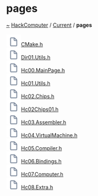 <a id="pages"></a>
<h1>pages</h1>
<a id="dir_0fdaa85f2db5425911c36efff1ab1b08"></a>
<a href="https://github.com/CharlesCarley/HackComputer#~">~</a>
<a href="index.md#index">HackComputer</a>
<span class="inline-text">/</span>
<a href="dir_f19befb0a20a037054255eb425fb4872.md#current">Current</a>
<span class="inline-text">/</span>
<span class="bold-text"><b>pages</b></span>
<br/>
<br/>
<span class="icon-list-item"><a href="https://github.com/CharlesCarley/HackComputer/blob/master/Current/pages/CMake.h#L1" class="icon-list-item"><img src="../images/file.svg" class="icon-list-item"/><span class="icon-list-item">CMake.h</span>
</a>
</span>
<br/>
<span class="icon-list-item"><a href="https://github.com/CharlesCarley/HackComputer/blob/master/Current/pages/Dir01.Utils.h#L1" class="icon-list-item"><img src="../images/file.svg" class="icon-list-item"/><span class="icon-list-item">Dir01.Utils.h</span>
</a>
</span>
<br/>
<span class="icon-list-item"><a href="https://github.com/CharlesCarley/HackComputer/blob/master/Current/pages/Hc00.MainPage.h#L1" class="icon-list-item"><img src="../images/file.svg" class="icon-list-item"/><span class="icon-list-item">Hc00.MainPage.h</span>
</a>
</span>
<br/>
<span class="icon-list-item"><a href="https://github.com/CharlesCarley/HackComputer/blob/master/Current/pages/Hc01.Utils.h#L1" class="icon-list-item"><img src="../images/file.svg" class="icon-list-item"/><span class="icon-list-item">Hc01.Utils.h</span>
</a>
</span>
<br/>
<span class="icon-list-item"><a href="https://github.com/CharlesCarley/HackComputer/blob/master/Current/pages/Hc02.Chips.h#L1" class="icon-list-item"><img src="../images/file.svg" class="icon-list-item"/><span class="icon-list-item">Hc02.Chips.h</span>
</a>
</span>
<br/>
<span class="icon-list-item"><a href="https://github.com/CharlesCarley/HackComputer/blob/master/Current/pages/Hc02Chips01.h#L1" class="icon-list-item"><img src="../images/file.svg" class="icon-list-item"/><span class="icon-list-item">Hc02Chips01.h</span>
</a>
</span>
<br/>
<span class="icon-list-item"><a href="https://github.com/CharlesCarley/HackComputer/blob/master/Current/pages/Hc03.Assembler.h#L1" class="icon-list-item"><img src="../images/file.svg" class="icon-list-item"/><span class="icon-list-item">Hc03.Assembler.h</span>
</a>
</span>
<br/>
<span class="icon-list-item"><a href="https://github.com/CharlesCarley/HackComputer/blob/master/Current/pages/Hc04.VirtualMachine.h#L1" class="icon-list-item"><img src="../images/file.svg" class="icon-list-item"/><span class="icon-list-item">Hc04.VirtualMachine.h</span>
</a>
</span>
<br/>
<span class="icon-list-item"><a href="https://github.com/CharlesCarley/HackComputer/blob/master/Current/pages/Hc05.Compiler.h#L1" class="icon-list-item"><img src="../images/file.svg" class="icon-list-item"/><span class="icon-list-item">Hc05.Compiler.h</span>
</a>
</span>
<br/>
<span class="icon-list-item"><a href="https://github.com/CharlesCarley/HackComputer/blob/master/Current/pages/Hc06.Bindings.h#L1" class="icon-list-item"><img src="../images/file.svg" class="icon-list-item"/><span class="icon-list-item">Hc06.Bindings.h</span>
</a>
</span>
<br/>
<span class="icon-list-item"><a href="https://github.com/CharlesCarley/HackComputer/blob/master/Current/pages/Hc07.Computer.h#L1" class="icon-list-item"><img src="../images/file.svg" class="icon-list-item"/><span class="icon-list-item">Hc07.Computer.h</span>
</a>
</span>
<br/>
<span class="icon-list-item"><a href="https://github.com/CharlesCarley/HackComputer/blob/master/Current/pages/Hc08.Extra.h#L1" class="icon-list-item"><img src="../images/file.svg" class="icon-list-item"/><span class="icon-list-item">Hc08.Extra.h</span>
</a>
</span>
<br/>
</div>
</div>
</body>
</html>
